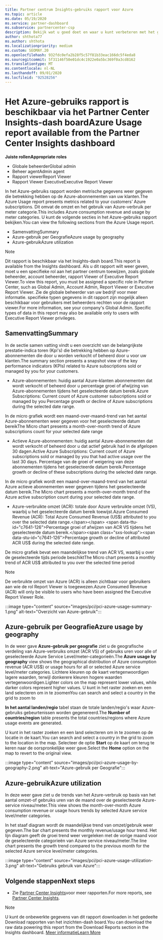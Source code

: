 ```yaml
---
title: Partner centrum Insights-gebruiks rapport voor Azure
ms.topic: article
ms.date: 05/19/2020
ms.service: partner-dashboard
ms.subservice: partnercenter-csp
description: Bekijk wat u goed doet en waar u kunt verbeteren met het gebruik van Azure-abonnementen die u verkoopt of beheert voor uw klanten.
author: shthota77
ms.author: shthota
ms.localizationpriority: medium
ms.custom: SEOMAY.20
ms.openlocfilehash: 932fdc0efa2b28f5c57f81b33eac166dc5f4eda8
ms.sourcegitcommit: 5f31146f50e01dc4c1922e0a5bc369f0a3cd8162
ms.translationtype: MT
ms.contentlocale: nl-NL
ms.lasthandoff: 09/01/2020
ms.locfileid: "92528256"
---
```

# <a name="azure-usage-report-available-from-the-partner-center-insights-dashboard"></a><span data-ttu-id="c7641-103">Het Azure-gebruiks rapport is beschikbaar via het Partner Center Insights-dash board</span><span class="sxs-lookup"><span data-stu-id="c7641-103">Azure Usage report available from the Partner Center Insights dashboard</span></span>

<span data-ttu-id="c7641-104">**Juiste rollen**</span><span class="sxs-lookup"><span data-stu-id="c7641-104">**Appropriate roles**</span></span>
- <span data-ttu-id="c7641-105">Globale beheerder</span><span class="sxs-lookup"><span data-stu-id="c7641-105">Global admin</span></span>
- <span data-ttu-id="c7641-106">Beheer agent</span><span class="sxs-lookup"><span data-stu-id="c7641-106">Admin agent</span></span>
- <span data-ttu-id="c7641-107">Rapport viewer</span><span class="sxs-lookup"><span data-stu-id="c7641-107">Report Viewer</span></span>
- <span data-ttu-id="c7641-108">Rapport Viewer Executive</span><span class="sxs-lookup"><span data-stu-id="c7641-108">Executive Report Viewer</span></span>

<span data-ttu-id="c7641-109">In het Azure-gebruiks rapport worden metrische gegevens weer gegeven die betrekking hebben op de Azure-abonnementen van uw klanten.</span><span class="sxs-lookup"><span data-stu-id="c7641-109">The Azure Usage report presents metrics related to your customers’ Azure subscriptions.</span></span> <span data-ttu-id="c7641-110">Dit omvat de omzet en het gebruik van Azure-verbruik per meter categorie.</span><span class="sxs-lookup"><span data-stu-id="c7641-110">This includes Azure consumption revenue and usage by meter categories.</span></span> <span data-ttu-id="c7641-111">U kunt de volgende secties in het Azure-gebruiks rapport bekijken.</span><span class="sxs-lookup"><span data-stu-id="c7641-111">You can view the following sections from the Azure Usage report.</span></span>

- <span data-ttu-id="c7641-112">Samenvatting</span><span class="sxs-lookup"><span data-stu-id="c7641-112">Summary</span></span>
- <span data-ttu-id="c7641-113">Azure-gebruik per Geografie</span><span class="sxs-lookup"><span data-stu-id="c7641-113">Azure usage by geography</span></span>
- <span data-ttu-id="c7641-114">Azure-gebruik</span><span class="sxs-lookup"><span data-stu-id="c7641-114">Azure utilization</span></span>

 > [!NOTE]
 > <span data-ttu-id="c7641-115">Dit rapport is beschikbaar via het Insights-dash board.</span><span class="sxs-lookup"><span data-stu-id="c7641-115">This report is available from the Insights dashboard.</span></span> <span data-ttu-id="c7641-116">Als u dit rapport wilt weer geven, moet u een specifieke rol aan het partner centrum toewijzen, zoals globale beheerder, account beheerder, rapport Viewer of Executive Report Viewer.</span><span class="sxs-lookup"><span data-stu-id="c7641-116">To view this report, you must be assigned a specific role in Partner Center, such as Global Admin, Account Admin, Report Viewer or Executive Report Viewer.</span></span> <span data-ttu-id="c7641-117">Zie de globale beheerder van uw bedrijf voor meer informatie. specifieke typen gegevens in dit rapport zijn mogelijk alleen beschikbaar voor gebruikers met beheerders rechten voor de rapport viewer.</span><span class="sxs-lookup"><span data-stu-id="c7641-117">For more information, see your company's Global Admin. Specific types of data in this report may also be available only to users with Executive Report Viewer privileges.</span></span>

## <a name="summary"></a><span data-ttu-id="c7641-118">Samenvatting</span><span class="sxs-lookup"><span data-stu-id="c7641-118">Summary</span></span>

<span data-ttu-id="c7641-119">In de sectie samen vatting vindt u een overzicht van de belangrijkste prestatie-indica toren (Kpi's) die betrekking hebben op Azure-abonnementen die door u worden verkocht of beheerd door u voor uw klanten.</span><span class="sxs-lookup"><span data-stu-id="c7641-119">The summary section presents a snapshot view of the key performance indicators (KPIs) related to Azure subscriptions sold or managed by you for your customers.</span></span>  

- <span data-ttu-id="c7641-120">Azure-abonnementen: huidig aantal Azure-klanten abonnementen dat wordt verkocht of beheerd door u percentage groei of afwijzing van Azure-abonnementen tijdens het geselecteerde datum bereik.</span><span class="sxs-lookup"><span data-stu-id="c7641-120">Azure Subscriptions: Current count of Azure customer subscriptions sold or managed by you Percentage growth or decline of Azure subscriptions during the selected date range.</span></span>

<span data-ttu-id="c7641-121">In de micro grafiek wordt een maand-over-maand-trend van het aantal Azure-abonnementen weer gegeven voor het geselecteerde datum bereik</span><span class="sxs-lookup"><span data-stu-id="c7641-121">The Micro chart presents a month-over-month trend of Azure subscriptions count for your selected date range</span></span>
- <span data-ttu-id="c7641-122">Actieve Azure-abonnementen: huidig aantal Azure-abonnementen dat wordt verkocht of beheerd door u dat actief gebruik had in de afgelopen 30 dagen.</span><span class="sxs-lookup"><span data-stu-id="c7641-122">Active Azure Subscriptions: Current count of Azure subscriptions sold or managed by you that had active usage over the last 30 days.</span></span>
<span data-ttu-id="c7641-123">Percentage van de groei of weigering van deze abonnementen tijdens het geselecteerde datum bereik.</span><span class="sxs-lookup"><span data-stu-id="c7641-123">Percentage growth or decline of these subscriptions during the selected date range.</span></span>

<span data-ttu-id="c7641-124">In de micro grafiek wordt een maand-over-maand-trend van het aantal Azure actieve abonnementen weer gegeven tijdens het geselecteerde datum bereik.</span><span class="sxs-lookup"><span data-stu-id="c7641-124">The Micro chart presents a month-over-month trend of the Azure active subscription count during your selected date range.</span></span>

- <span data-ttu-id="c7641-125">Azure-verbruikte omzet (ACR): totale door Azure verbruikte omzet (VS), waarbij u het geselecteerde datum bereik toewijst.</span><span class="sxs-lookup"><span data-stu-id="c7641-125">Azure Consumed Revenue (ACR): Total Azure Consumed Revenue (US$) attributed to you over the selected date range.</span></span>
<span data-ttu-id="c7641-126">Percentage groei of afwijzen van ACR VS tijdens het geselecteerde datum bereik.</span><span class="sxs-lookup"><span data-stu-id="c7641-126">Percentage growth or decline of attributed ACR US$ during the selected date range.</span></span> 

<span data-ttu-id="c7641-127">De micro grafiek bevat een maandelijkse trend van ACR VS, waarbij u over de geselecteerde tijds periode beschikt</span><span class="sxs-lookup"><span data-stu-id="c7641-127">The Micro chart presents a monthly trend of ACR US$ attributed to you over the selected time period</span></span>


> [!NOTE]
 > <span data-ttu-id="c7641-128">De verbruikte omzet van Azure (ACR) is alleen zichtbaar voor gebruikers aan wie de rol Report Viewer is toegewezen.</span><span class="sxs-lookup"><span data-stu-id="c7641-128">Azure Consumed Revenue (ACR) will only be visible to users who have been assigned the Executive Report Viewer Role.</span></span>

:::image type="content" source="images/pci/pci-azure-usage-summary-1.png" alt-text="Overzicht van Azure-gebruik":::

## <a name="azure-usage-by-geography"></a><span data-ttu-id="c7641-130">Azure-gebruik per Geografie</span><span class="sxs-lookup"><span data-stu-id="c7641-130">Azure usage by geography</span></span>

<span data-ttu-id="c7641-131">In de weer gave **Azure-gebruik per geografie** ziet u de geografische verdeling van Azure-verbruiks omzet (ACR VS) of gebruiks uren voor alle of geselecteerde Azure Service Level/meter-categorieën.</span><span class="sxs-lookup"><span data-stu-id="c7641-131">The **Azure usage by geography** view shows the geographical distribution of Azure consumption revenue (ACR US$) or usage hours for all or selected Azure service level/meter categories.</span></span> <span data-ttu-id="c7641-132">Lichtere kleuren op de kaart vertegenwoordigen lagere waarden, terwijl donkerere kleuren hogere waarden vertegenwoordigen.</span><span class="sxs-lookup"><span data-stu-id="c7641-132">Lighter colors on the map represent lower values, while darker colors represent higher values.</span></span> <span data-ttu-id="c7641-133">U kunt in het raster zoeken en een land selecteren om in te zoomen</span><span class="sxs-lookup"><span data-stu-id="c7641-133">You can search and select a country in the grid to zoom to</span></span> 

<span data-ttu-id="c7641-134">**In het aantal landen/regio** tabel staan de totale landen/regio's waar Azure-gebruiks gebeurtenissen worden gegenereerd.</span><span class="sxs-lookup"><span data-stu-id="c7641-134">The **Number of countries/region** table presents the total countries/regions where Azure usage events are generated.</span></span>

<span data-ttu-id="c7641-135">U kunt in het raster zoeken en een land selecteren om in te zoomen op de locatie in de kaart.</span><span class="sxs-lookup"><span data-stu-id="c7641-135">You can search and select a country in the grid to zoom to the location in the map.</span></span> <span data-ttu-id="c7641-136">Selecteer de optie **Start** op de kaart om terug te keren naar de oorspronkelijke weer gave.</span><span class="sxs-lookup"><span data-stu-id="c7641-136">Select the **Home** option on the map to revert to the original view.</span></span>

:::image type="content" source="images/pci/pci-azure-usage-by-geography-2.png" alt-text="Azure-gebruik per Geografie":::

## <a name="azure-utilization"></a><span data-ttu-id="c7641-138">Azure-gebruik</span><span class="sxs-lookup"><span data-stu-id="c7641-138">Azure utilization</span></span>

<span data-ttu-id="c7641-139">In deze weer gave ziet u de trends van het Azure-verbruik op basis van het aantal omzet-of gebruiks uren van de maand over de geselecteerde Azure-service niveau/meter.</span><span class="sxs-lookup"><span data-stu-id="c7641-139">This view shows the month-over-month Azure consumption revenue or usage hours trends by selected Azure service level/meter categories.</span></span> 

<span data-ttu-id="c7641-140">In het staaf diagram wordt de maandelijkse trend van omzet/gebruik weer gegeven.</span><span class="sxs-lookup"><span data-stu-id="c7641-140">The bar chart presents the monthly revenue/usage hour trend.</span></span> <span data-ttu-id="c7641-141">Het lijn diagram geeft de groei trend weer vergeleken met de vorige maand voor de geselecteerde categorieën van Azure service niveau/meter.</span><span class="sxs-lookup"><span data-stu-id="c7641-141">The line chart presents the growth trend compared to the previous month for the selected Azure service level/meter categories.</span></span>

:::image type="content" source="images/pci/pci-azure-usage-utilization-3.png" alt-text="Gebruiks gebruik van Azure":::

## <a name="next-steps"></a><span data-ttu-id="c7641-143">Volgende stappen</span><span class="sxs-lookup"><span data-stu-id="c7641-143">Next steps</span></span>

- <span data-ttu-id="c7641-144">Zie [Partner Center Insights](partner-center-insights.md)voor meer rapporten.</span><span class="sxs-lookup"><span data-stu-id="c7641-144">For more reports, see [Partner Center Insights](partner-center-insights.md).</span></span>

>[!NOTE] 
> <span data-ttu-id="c7641-145">U kunt de onbewerkte gegevens van dit rapport downloaden in het gedeelte Download rapporten van het inzichten-dash board.</span><span class="sxs-lookup"><span data-stu-id="c7641-145">You can download the raw data powering this report from the Download Reports section in the Insights dashboard.</span></span> [<span data-ttu-id="c7641-146">Meer informatie</span><span class="sxs-lookup"><span data-stu-id="c7641-146">Learn More</span></span>](pci-download-reports.md) 
